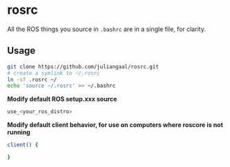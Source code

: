 # rosrc

All the ROS things you source in `.bashrc` are in a single file, for clarity.

## Usage
```bash
git clone https://github.com/juliangaal/rosrc.git
# create a symlink to ~/.rosrc
ln -sf .rosrc ~/
echo 'source ~/.rosrc' >> ~/.bashrc 
```

**Modify default ROS setup.xxx source**
```bash
use_<your_ros_distro>
```

**Modify default client behavior, for use on computers where roscore is not running**
```bash
client() {

}
```
